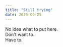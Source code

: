 ```yaml
---
title: "Still trying"
date: 2025-09-25
---
```

No idea what to put here.  
Don't want to.  
Have to.
